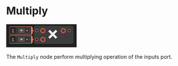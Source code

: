 # Multiply

![](../../images/node-reference/multiply.png)

The `Multiply` node perform multiplying operation of the inputs port.